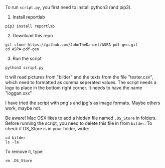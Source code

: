 To run `script.py`, you first need to install python3 (and pip3).

1. Install reportlab

```
pip3 install reportlab
```

2. Download this repo

```
git clone https://github.com/JohnTheDaniel/ASPA-pdf-gen.git
cd ASPA-pdf-gen
```

3. Run the script

```
python3 script.py
```

It will read pictures from "bilder" and the texts from the file "texter.csv", which need to formatted as comma seperated values.
The script needs a logo to place in the bottom right corner. It needs to have the name "loggan.xxx"

I have tried the script with png's and jpg's as image formats. Maybe others work, maybe not.

Be aware! Mac OSX likes to add a hidden file named `.DS_Store` in folders. Before running the script, you need to delete this file in from `bilder`.
To check if DS_Store is in your folder, write:
```
cd bilder
ls -la 
```

To remove it, type
```
rm .DS_Store
```
